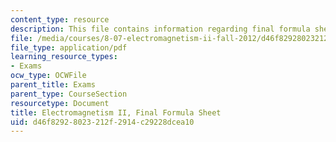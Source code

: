 ```yaml
---
content_type: resource
description: This file contains information regarding final formula sheet.
file: /media/courses/8-07-electromagnetism-ii-fall-2012/d46f82928023212f2914c29228dcea10_MIT8_07F12_formsheetfinal.pdf
file_type: application/pdf
learning_resource_types:
- Exams
ocw_type: OCWFile
parent_title: Exams
parent_type: CourseSection
resourcetype: Document
title: Electromagnetism II, Final Formula Sheet
uid: d46f8292-8023-212f-2914-c29228dcea10
---
```

